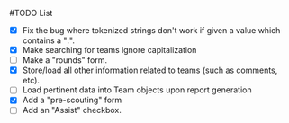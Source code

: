 #TODO List
- [X] Fix the bug where tokenized strings don't work if given a value which contains a ":".
- [X] Make searching for teams ignore capitalization
- [ ] Make a "rounds" form.
- [X] Store/load all other information related to teams (such as comments, etc).
- [ ] Load pertinent data into Team objects upon report generation
- [X] Add a "pre-scouting" form
- [ ] Add an "Assist" checkbox.